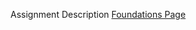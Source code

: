 Assignment Description
[Foundations Page](https://docs.google.com/document/d/1Ne-DfR3s16QO6aEo85QgNTJzAOnOOoDTYALReTyA0Sc/edit?usp=sharing)